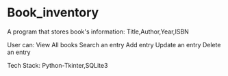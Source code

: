 # Book_inventory

A program that stores book's information:
Title,Author,Year,ISBN


User can:
View All books
Search an entry
Add entry
Update an entry
Delete an entry

Tech Stack:
Python-Tkinter,SQLite3
